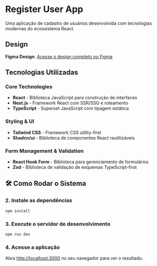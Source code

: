 # Register User App

Uma aplicação de cadastro de usuários desenvolvida com tecnologias modernas do ecossistema React.

## Design

**Figma Design**: [Acesse o design completo no Figma](https://www.figma.com/design/uq2M3y4yKU7J2LVKWfjdPJ/Cadastro-de-usu%C3%A1rio?node-id=0-1&t=bJygJERxTy2uHdHr-1)

## Tecnologias Utilizadas

### Core Technologies
- **React** - Biblioteca JavaScript para construção de interfaces
- **Next.js** - Framework React com SSR/SSG e roteamento
- **TypeScript** - Superset JavaScript com tipagem estática

### Styling & UI
- **Tailwind CSS** - Framework CSS utility-first
- **Shadcn/ui** - Biblioteca de componentes React reutilizáveis

### Form Management & Validation
- **React Hook Form** - Biblioteca para gerenciamento de formulários
- **Zod** - Biblioteca de validação de esquemas TypeScript-first

## 🛠️ Como Rodar o Sistema

### 2. Instale as dependências
```bash
npm install
```

### 3. Execute o servidor de desenvolvimento
```bash
npm run dev
```

### 4. Acesse a aplicação
Abra [http://localhost:3000](http://localhost:3000) no seu navegador para ver o resultado.
